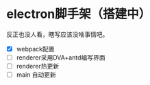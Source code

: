 # electron脚手架（搭建中）
反正也没人看，瞎写应该没啥事情吧。
- [x] webpack配置
- [ ] renderer采用DVA+antd编写界面
- [ ] renderer热更新
- [ ] main 自动更新